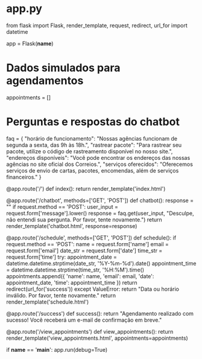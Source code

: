 # app.py
from flask import Flask, render_template, request, redirect, url_for
import datetime

app = Flask(__name__)

# Dados simulados para agendamentos
appointments = []

# Perguntas e respostas do chatbot
faq = {
    "horário de funcionamento": "Nossas agências funcionam de segunda a sexta, das 9h às 18h.",
    "rastrear pacote": "Para rastrear seu pacote, utilize o código de rastreamento disponível no nosso site.",
    "endereços disponíveis": "Você pode encontrar os endereços das nossas agências no site oficial dos Correios.",
    "serviços oferecidos": "Oferecemos serviços de envio de cartas, pacotes, encomendas, além de serviços financeiros."
}

@app.route('/')
def index():
    return render_template('index.html')

@app.route('/chatbot', methods=['GET', 'POST'])
def chatbot():
    response = ""
    if request.method == 'POST':
        user_input = request.form['message'].lower()
        response = faq.get(user_input, "Desculpe, não entendi sua pergunta. Por favor, tente novamente.")
    return render_template('chatbot.html', response=response)

@app.route('/schedule', methods=['GET', 'POST'])
def schedule():
    if request.method == 'POST':
        name = request.form['name']
        email = request.form['email']
        date_str = request.form['date']
        time_str = request.form['time']
        try:
            appointment_date = datetime.datetime.strptime(date_str, '%Y-%m-%d').date()
            appointment_time = datetime.datetime.strptime(time_str, '%H:%M').time()
            appointments.append({
                'name': name,
                'email': email,
                'date': appointment_date,
                'time': appointment_time
            })
            return redirect(url_for('success'))
        except ValueError:
            return "Data ou horário inválido. Por favor, tente novamente."
    return render_template('schedule.html')

@app.route('/success')
def success():
    return "Agendamento realizado com sucesso! Você receberá um e-mail de confirmação em breve."

@app.route('/view_appointments')
def view_appointments():
    return render_template('view_appointments.html', appointments=appointments)

if __name__ == '__main__':
    app.run(debug=True)
